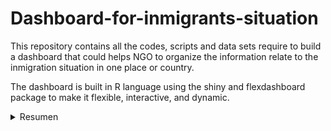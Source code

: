 # Dashboard-for-inmigrants-situation
This repository contains all the codes, scripts and data sets require to build a dashboard that could helps NGO to organize the information relate to the inmigration situation in one place or country.

The dashboard is built in R language using the shiny and flexdashboard package to make it flexible, interactive, and dynamic.




<details>
  <summary>Resumen</summary>

  ### Este es un ejemplo de un bloque
  
  * Interesante, no lo creen?

</details>
